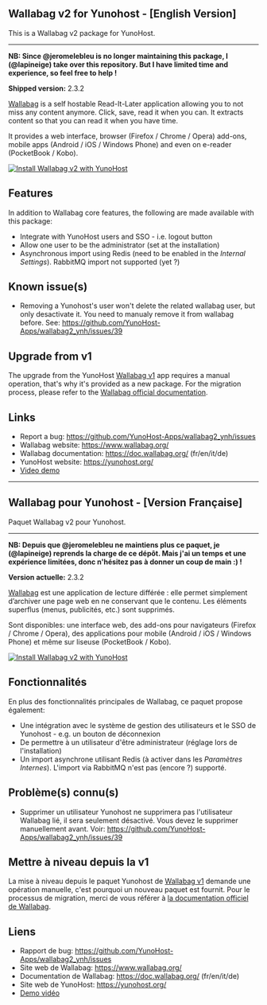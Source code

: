 Wallabag v2 for Yunohost - [English Version]
------------------------

This is a Wallabag v2 package for YunoHost.

---

**NB: Since @jeromelebleu is no longer maintaining this package, I (@lapineige) take over this repository. But I have limited time and experience, so feel free to help !**

**Shipped version:** 2.3.2

[Wallabag](https://www.wallabag.org/) is a self hostable Read-It-Later application allowing
you to not miss any content anymore. Click, save, read it when you can.
It extracts content so that you can read it when you have time.

It provides a web interface, browser (Firefox / Chrome / Opera) add-ons, mobile apps (Android / iOS / Windows Phone) and even on e-reader (PocketBook / Kobo).

[![Install Wallabag v2 with 
YunoHost](https://install-app.yunohost.org/install-with-yunohost.png)](https://install-app.yunohost.org/?app=wallabag2)

## Features

In addition to Wallabag core features, the following are made available with
this package:

 * Integrate with YunoHost users and SSO - i.e. logout button
 * Allow one user to be the administrator (set at the installation)
 * Asynchronous import using Redis (need to be enabled in the *Internal Settings*). RabbitMQ import not supported (yet ?)

## Known issue(s)
- Removing a Yunohost's user won't delete the related wallabag user, but only desactivate it. You need to manualy remove it from wallabag before. See: https://github.com/YunoHost-Apps/wallabag2_ynh/issues/39

## Upgrade from v1

The upgrade from the YunoHost [Wallabag v1](https://github.com/YunoHost-Apps/wallabag_ynh)
app requires a manual operation, that's why it's provided as a new package.
For the migration process, please refer to the
[Wallabag official documentation](https://doc.wallabag.org/en/user/import/wallabagv1.html).

## Links

 * Report a bug: https://github.com/YunoHost-Apps/wallabag2_ynh/issues
 * Wallabag website: https://www.wallabag.org/
 * Wallabag documentation: https://doc.wallabag.org/ (fr/en/it/de)
 * YunoHost website: https://yunohost.org/
 * [Video demo](https://player.vimeo.com/video/167435064)
 
 
---
Wallabag pour Yunohost - [Version Française]
---

Paquet Wallabag v2 pour Yunohost.

---

**NB: Depuis que @jeromelebleu ne maintiens plus ce paquet, je (@lapineige) reprends la charge de ce dépôt. Mais j'ai un temps et une expérience limitées, donc n'hésitez pas à donner un coup de main :) !**

**Version actuelle:** 2.3.2

[Wallabag](https://www.wallabag.org/) est une application de lecture différée : elle  permet simplement d’archiver une page web en ne conservant que le contenu. Les éléments superflus (menus, publicités, etc.) sont supprimés.

Sont disponibles: une interface web, des add-ons pour navigateurs (Firefox / Chrome / Opera), des applications pour mobile (Android / iOS / Windows Phone) et même sur liseuse (PocketBook / Kobo).

[![Install Wallabag v2 with 
YunoHost](https://install-app.yunohost.org/install-with-yunohost.png)](https://install-app.yunohost.org/?app=wallabag2)

## Fonctionnalités

En plus des fonctionnalités principales de Wallabag, ce paquet propose également:

 * Une intégration avec le système de gestion des utilisateurs et le SSO de Yunohost - e.g. un bouton de déconnexion
 * De permettre à un utilisateur d'être administrateur (réglage lors de l'installation)
 * Un import asynchrone utilisant Redis (à activer dans les *Paramètres Internes*). L'import via RabbitMQ n'est pas (encore ?) supporté.


## Problème(s) connu(s)
- Supprimer un utilisateur Yunohost ne supprimera pas l'utilisateur Wallabag lié, il sera seulement désactivé. Vous devez le supprimer manuellement avant. Voir: https://github.com/YunoHost-Apps/wallabag2_ynh/issues/39

## Mettre à niveau depuis la v1

La mise à niveau depuis le paquet Yunohost de [Wallabag v1](https://github.com/YunoHost-Apps/wallabag_ynh) demande une opération manuelle, c'est pourquoi un nouveau paquet est fournit.
Pour le processus de migration, merci de vous référer à [la documentation officiel de Wallabag](https://doc.wallabag.org/fr/user/import/wallabagv1.html).

## Liens

 * Rapport de bug: https://github.com/YunoHost-Apps/wallabag2_ynh/issues
 * Site web de Wallabag: https://www.wallabag.org/
 * Documentation de Wallabag: https://doc.wallabag.org/ (fr/en/it/de)
 * Site web de YunoHost: https://yunohost.org/
 * [Demo vidéo](https://player.vimeo.com/video/167435064)

